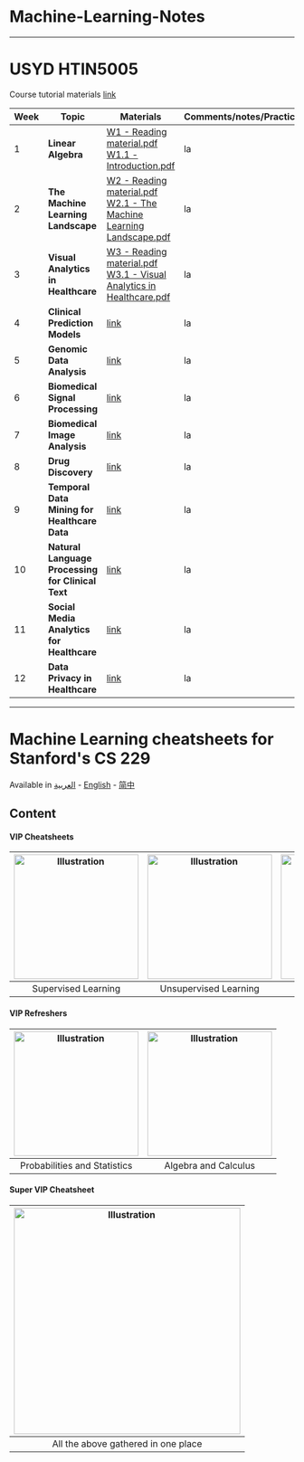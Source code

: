 # Machine-Learning-Notes
----
# USYD HTIN5005
Course tutorial materials [link](https://drive.google.com/drive/folders/1uf4iJsJnF0sE0awSCHc5uesTXHotHDtA)

|Week|Topic|Materials|Comments/notes/Practice|
|-|-|-|-|
|1|__Linear Algebra__| [W1 - Reading material.pdf](https://github.com/Yunyaonate/Machine-Learning-Notes/blob/main/5005-course-materials/Lecture-and-reading-materials/W1%20-%20Reading%20material.pdf) <br /> [W1.1 - Introduction.pdf](https://github.com/Yunyaonate/Machine-Learning-Notes/blob/main/5005-course-materials/Lecture-and-reading-materials/W1.1%20-%20Introduction.pdf)| la|
|2|__The Machine Learning Landscape__| [W2 - Reading material.pdf](https://github.com/Yunyaonate/Machine-Learning-Notes/blob/main/5005-course-materials/Lecture-and-reading-materials/W2%20-%20Reading%20material.pdf) <br /> [W2.1 - The Machine Learning Landscape.pdf](https://github.com/Yunyaonate/Machine-Learning-Notes/blob/main/5005-course-materials/Lecture-and-reading-materials/W2.1%20-%20The%20Machine%20Learning%20Landscape.pdf)| la|
|3|__Visual Analytics in Healthcare__| [W3 - Reading material.pdf](https://github.com/Yunyaonate/Machine-Learning-Notes/blob/main/5005-course-materials/Lecture-and-reading-materials/W3%20-%20Reading%20material.pdf) <br /> [W3.1 - Visual Analytics in Healthcare.pdf](https://github.com/Yunyaonate/Machine-Learning-Notes/blob/main/5005-course-materials/Lecture-and-reading-materials/W3.1%20-%20Visual%20Analytics%20in%20Healthcare.pdf)| la|
|4|__Clinical Prediction Models__| [link](https://canvas.sydney.edu.au/courses/53001/pages/course-contents?module_item_id=2025794)| la|
|5|__Genomic Data Analysis__| [link](https://canvas.sydney.edu.au/courses/53001/pages/course-contents?module_item_id=2025794)| la|
|6|__Biomedical Signal Processing__| [link](https://canvas.sydney.edu.au/courses/53001/pages/course-contents?module_item_id=2025794)| la|
|7|__Biomedical Image Analysis__| [link](https://canvas.sydney.edu.au/courses/53001/pages/course-contents?module_item_id=2025794)| la|
|8|__Drug Discovery__| [link](https://canvas.sydney.edu.au/courses/53001/pages/course-contents?module_item_id=2025794)| la|
|9|__Temporal Data Mining for Healthcare Data__| [link](https://canvas.sydney.edu.au/courses/53001/pages/course-contents?module_item_id=2025794)| la|
|10|__Natural Language Processing for Clinical Text__| [link](https://canvas.sydney.edu.au/courses/53001/pages/course-contents?module_item_id=2025794)| la|
|11|__Social Media Analytics for Healthcare__| [link](https://canvas.sydney.edu.au/courses/53001/pages/course-contents?module_item_id=2025794)| la|
|12|__Data Privacy in Healthcare__| [link](https://canvas.sydney.edu.au/courses/53001/pages/course-contents?module_item_id=2025794)| la|

-----
# Machine Learning cheatsheets for Stanford's CS 229

Available in [العربية](https://github.com/afshinea/stanford-cs-229-machine-learning/tree/master/ar) -  [English](https://github.com/afshinea/stanford-cs-229-machine-learning/tree/master/en)  -  [简中](https://github.com/afshinea/stanford-cs-229-machine-learning/tree/master/zh) 



## Content
#### VIP Cheatsheets
|<a href="https://github.com/afshinea/stanford-cs-229-machine-learning/blob/master/en/cheatsheet-supervised-learning.pdf"><img src="https://stanford.edu/~shervine/teaching/cs-229/illustrations/cover/en-001.png?" alt="Illustration" width="220px"/></a>|<a href="https://github.com/afshinea/stanford-cs-229-machine-learning/blob/master/en/cheatsheet-unsupervised-learning.pdf"><img src="https://stanford.edu/~shervine/teaching/cs-229/illustrations/cover/en-002.png" alt="Illustration" width="220px"/></a>|<a href="https://github.com/afshinea/stanford-cs-229-machine-learning/blob/master/en/cheatsheet-deep-learning.pdf"><img src="https://stanford.edu/~shervine/teaching/cs-229/illustrations/cover/en-003.png" alt="Illustration" width="220px"/></a>|<a href="https://github.com/afshinea/stanford-cs-229-machine-learning/blob/master/en/cheatsheet-machine-learning-tips-and-tricks.pdf"><img src="https://stanford.edu/~shervine/teaching/cs-229/illustrations/cover/en-004.png" alt="Illustration" width="220px"/></a>|
|:--:|:--:|:--:|:--:|
|Supervised Learning|Unsupervised Learning|Deep Learning|Tips and tricks|

#### VIP Refreshers
|<a href="https://github.com/afshinea/stanford-cs-229-machine-learning/blob/master/en/refresher-probabilities-statistics.pdf"><img src="https://stanford.edu/~shervine/teaching/cs-229/illustrations/cover/en-005.png" alt="Illustration" width="220px"/></a>|<a href="https://github.com/afshinea/stanford-cs-229-machine-learning/blob/master/en/refresher-algebra-calculus.pdf"><img src="https://stanford.edu/~shervine/teaching/cs-229/illustrations/cover/en-006.png#1" alt="Illustration" width="220px"/></a>|
|:--:|:--:|
|Probabilities and Statistics|Algebra and Calculus|


#### Super VIP Cheatsheet
|<a href="https://github.com/afshinea/stanford-cs-229-machine-learning/blob/master/en/super-cheatsheet-machine-learning.pdf"><img src="https://stanford.edu/~shervine/teaching/cs-229/illustrations/cover/en-007.png" alt="Illustration" width="400px"/></a>|
|:--:|
|All the above gathered in one place|
